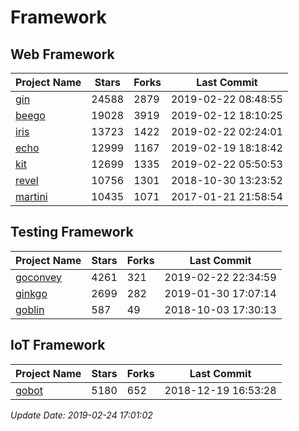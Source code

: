 # Framework

## Web Framework

| Project Name | Stars | Forks | Last Commit |
| ------------ | ----- | ----- | ----------- |
| [gin](https://github.com/gin-gonic/gin) | 24588 | 2879 | 2019-02-22 08:48:55 |
| [beego](https://github.com/astaxie/beego) | 19028 | 3919 | 2019-02-12 18:10:25 |
| [iris](https://github.com/kataras/iris) | 13723 | 1422 | 2019-02-22 02:24:01 |
| [echo](https://github.com/labstack/echo) | 12999 | 1167 | 2019-02-19 18:18:42 |
| [kit](https://github.com/go-kit/kit) | 12699 | 1335 | 2019-02-22 05:50:53 |
| [revel](https://github.com/revel/revel) | 10756 | 1301 | 2018-10-30 13:23:52 |
| [martini](https://github.com/go-martini/martini) | 10435 | 1071 | 2017-01-21 21:58:54 |

## Testing Framework

| Project Name | Stars | Forks | Last Commit |
| ------------ | ----- | ----- | ----------- |
| [goconvey](https://github.com/smartystreets/goconvey) | 4261 | 321 | 2019-02-22 22:34:59 |
| [ginkgo](https://github.com/onsi/ginkgo) | 2699 | 282 | 2019-01-30 17:07:14 |
| [goblin](https://github.com/franela/goblin) | 587 | 49 | 2018-10-03 17:30:13 |

## IoT Framework

| Project Name | Stars | Forks | Last Commit |
| ------------ | ----- | ----- | ----------- |
| [gobot](https://github.com/hybridgroup/gobot) | 5180 | 652 | 2018-12-19 16:53:28 |

*Update Date: 2019-02-24 17:01:02*